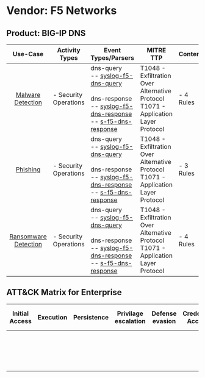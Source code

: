 Vendor: F5 Networks
===================
Product: BIG-IP DNS
-------------------
|                              Use-Case                               | Activity Types        | Event Types/Parsers                                                                                                                                                                                                                                                             | MITRE TTP                                                                                | Content        |
|:-------------------------------------------------------------------:| --------------------- | ------------------------------------------------------------------------------------------------------------------------------------------------------------------------------------------------------------------------------------------------------------------------------- | ---------------------------------------------------------------------------------------- | -------------- |
|    [Malware Detection](../UseCases/usecase_malware_detection.md)    | - Security Operations |  dns-query<br> -- [syslog-f5-dns-query](../Parsers/parserContent_syslog-f5-dns-query.md)<br><br> dns-response<br> -- [syslog-f5-dns-response](../Parsers/parserContent_syslog-f5-dns-response.md)<br> -- [s-f5-dns-response](../Parsers/parserContent_s-f5-dns-response.md)<br> | T1048 - Exfiltration Over Alternative Protocol<br>T1071 - Application Layer Protocol<br> |  - 4 Rules<br> |
|             [Phishing](../UseCases/usecase_phishing.md)             | - Security Operations |  dns-query<br> -- [syslog-f5-dns-query](../Parsers/parserContent_syslog-f5-dns-query.md)<br><br> dns-response<br> -- [syslog-f5-dns-response](../Parsers/parserContent_syslog-f5-dns-response.md)<br> -- [s-f5-dns-response](../Parsers/parserContent_s-f5-dns-response.md)<br> | T1048 - Exfiltration Over Alternative Protocol<br>T1071 - Application Layer Protocol<br> |  - 3 Rules<br> |
| [Ransomware Detection](../UseCases/usecase_ransomware_detection.md) | - Security Operations |  dns-query<br> -- [syslog-f5-dns-query](../Parsers/parserContent_syslog-f5-dns-query.md)<br><br> dns-response<br> -- [syslog-f5-dns-response](../Parsers/parserContent_syslog-f5-dns-response.md)<br> -- [s-f5-dns-response](../Parsers/parserContent_s-f5-dns-response.md)<br> | T1048 - Exfiltration Over Alternative Protocol<br>T1071 - Application Layer Protocol<br> |  - 4 Rules<br> |

ATT&CK Matrix for Enterprise
----------------------------
| Initial Access | Execution | Persistence | Privilage escalation | Defense evasion | Credential Access | Discovery | Lateral Movement | Collection | Command and Control                                                             | Exfiltration                                                                                | Impact |
| -------------- | --------- | ----------- | -------------------- | --------------- | ----------------- | --------- | ---------------- | ---------- | ------------------------------------------------------------------------------- | ------------------------------------------------------------------------------------------- | ------ |
|                |           |             |                      |                 |                   |           |                  |            | [Application Layer Protocol](https://attack.mitre.org/techniques/T1071)<br><br> | [Exfiltration Over Alternative Protocol](https://attack.mitre.org/techniques/T1048)<br><br> |        |